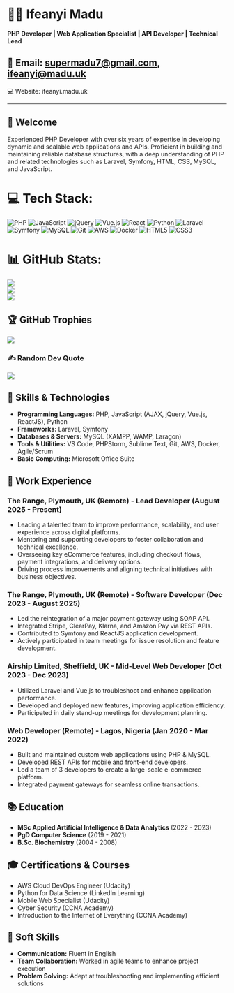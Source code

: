 # 👨‍💻 Ifeanyi Madu

**PHP Developer | Web Application Specialist | API Developer | Technical Lead**

📧 Email: [supermadu7@gmail.com](mailto:supermadu7@gmail.com), [ifeanyi@madu.uk](mailto:ifeanyi@madu.uk)
---
💻 Website: ifeanyi.madu.uk

---

## 👋 Welcome

Experienced PHP Developer with over six years of expertise in developing dynamic and scalable web applications and APIs. Proficient in building and maintaining reliable database structures, with a deep understanding of PHP and related technologies such as Laravel, Symfony, HTML, CSS, MySQL, and JavaScript.

# 💻 Tech Stack:

![PHP](https://img.shields.io/badge/php-%23777BB4.svg?style=for-the-badge&logo=php&logoColor=white)
![JavaScript](https://img.shields.io/badge/javascript-%23323330.svg?style=for-the-badge&logo=javascript&logoColor=%23F7DF1E)
![jQuery](https://img.shields.io/badge/jquery-%230769AD.svg?style=for-the-badge&logo=jquery&logoColor=white)
![Vue.js](https://img.shields.io/badge/vue.js-%2335495e.svg?style=for-the-badge&logo=vuedotjs&logoColor=%234FC08D)
![React](https://img.shields.io/badge/react-%2320232a.svg?style=for-the-badge&logo=react&logoColor=%2361DAFB)
![Python](https://img.shields.io/badge/python-3670A0?style=for-the-badge&logo=python&logoColor=ffdd54)
![Laravel](https://img.shields.io/badge/laravel-%23FF2D20.svg?style=for-the-badge&logo=laravel&logoColor=white)
![Symfony](https://img.shields.io/badge/symfony-%23000000.svg?style=for-the-badge&logo=symfony&logoColor=white)
![MySQL](https://img.shields.io/badge/mysql-4479A1.svg?style=for-the-badge&logo=mysql&logoColor=white)
![Git](https://img.shields.io/badge/git-%23F05033.svg?style=for-the-badge&logo=git&logoColor=white)
![AWS](https://img.shields.io/badge/AWS-%23FF9900.svg?style=for-the-badge&logo=amazon-aws&logoColor=white)
![Docker](https://img.shields.io/badge/docker-%230db7ed.svg?style=for-the-badge&logo=docker&logoColor=white)
![HTML5](https://img.shields.io/badge/html5-%23E34F26.svg?style=for-the-badge&logo=html5&logoColor=white)
![CSS3](https://img.shields.io/badge/css3-%231572B6.svg?style=for-the-badge&logo=css3&logoColor=white)

# 📊 GitHub Stats:

![](https://github-readme-stats.vercel.app/api?username=supermadu7&theme=shades-of-purple&hide_border=false&include_all_commits=true&count_private=true)<br/>
![](https://github-readme-streak-stats.herokuapp.com/?user=supermadu7&theme=shades-of-purple&hide_border=false)<br/>
![](https://github-readme-stats.vercel.app/api/top-langs/?username=supermadu7&theme=shades-of-purple&hide_border=false&include_all_commits=true&count_private=true&layout=compact)

## 🏆 GitHub Trophies

![](https://github-profile-trophy.vercel.app/?username=supermadu7&theme=shades-of-purple&no-frame=false&no-bg=false&margin-w=4)

### ✍️ Random Dev Quote

![](https://quotes-github-readme.vercel.app/api?type=horizontal&theme=radical)

## 🚀 Skills & Technologies

- **Programming Languages:** PHP, JavaScript (AJAX, jQuery, Vue.js, ReactJS), Python
- **Frameworks:** Laravel, Symfony
- **Databases & Servers:** MySQL (XAMPP, WAMP, Laragon)
- **Tools & Utilities:** VS Code, PHPStorm, Sublime Text, Git, AWS, Docker, Agile/Scrum
- **Basic Computing:** Microsoft Office Suite

## 💼 Work Experience

### The Range, Plymouth, UK (Remote) - Lead Developer (August 2025 - Present)

- Leading a talented team to improve performance, scalability, and user experience across digital platforms.
- Mentoring and supporting developers to foster collaboration and technical excellence.
- Overseeing key eCommerce features, including checkout flows, payment integrations, and delivery options.
- Driving process improvements and aligning technical initiatives with business objectives.

### The Range, Plymouth, UK (Remote) - Software Developer (Dec 2023 - August 2025)

- Led the reintegration of a major payment gateway using SOAP API.
- Integrated Stripe, ClearPay, Klarna, and Amazon Pay via REST APIs.
- Contributed to Symfony and ReactJS application development.
- Actively participated in team meetings for issue resolution and feature development.

### Airship Limited, Sheffield, UK - Mid-Level Web Developer (Oct 2023 - Dec 2023)

- Utilized Laravel and Vue.js to troubleshoot and enhance application performance.
- Developed and deployed new features, improving application efficiency.
- Participated in daily stand-up meetings for development planning.

### Web Developer (Remote) - Lagos, Nigeria (Jan 2020 - Mar 2022)

- Built and maintained custom web applications using PHP & MySQL.
- Developed REST APIs for mobile and front-end developers.
- Led a team of 3 developers to create a large-scale e-commerce platform.
- Integrated payment gateways for seamless online transactions.

## 📚 Education

- **MSc Applied Artificial Intelligence & Data Analytics** (2022 - 2023)
- **PgD Computer Science** (2019 - 2021)
- **B.Sc. Biochemistry** (2004 - 2008)

## 🎓 Certifications & Courses

- AWS Cloud DevOps Engineer (Udacity)
- Python for Data Science (LinkedIn Learning)
- Mobile Web Specialist (Udacity)
- Cyber Security (CCNA Academy)
- Introduction to the Internet of Everything (CCNA Academy)

## 🎯 Soft Skills

- **Communication:** Fluent in English
- **Team Collaboration:** Worked in agile teams to enhance project execution
- **Problem Solving:** Adept at troubleshooting and implementing efficient solutions
